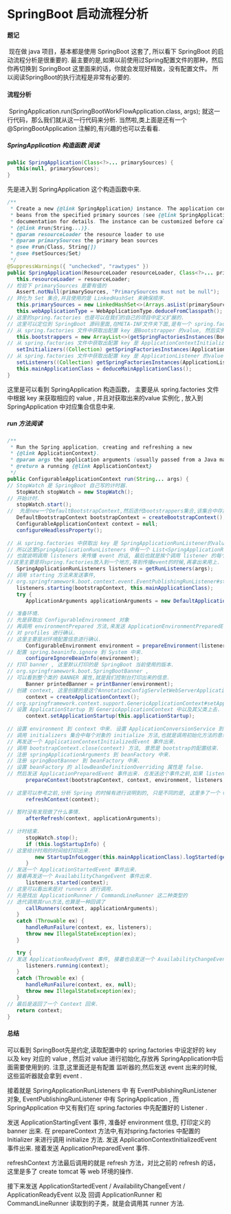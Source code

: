 # 			SpringBoot 启动流程分析



#### 题记

​     现在做 java 项目，基本都是使用 SpringBoot 这套了, 所以看下 SpringBoot 的启动流程分析是很重要的. 最主要的是,如果以前使用过Spring配置文件的那种，然后你再切换到 SpringBoot 这里面来的话，你就会发现好精致，没有配置文件。 所以阅读SpringBoot的执行流程是非常有必要的.



#### 流程分析

​    SpringApplication.run(SpringBootWorkFlowApplication.class, args);   就这一行代码，那么我们就从这一行代码来分析.  当然啦,类上面是还有一个 @SpringBootApplication 注解的,有兴趣的也可以去看看.

  

##### SpringApplication 构造函数 阅读

```java
public SpringApplication(Class<?>... primarySources) {
   this(null, primarySources);
}
```



先是进入到 SpringApplication 这个构造函数中来.

```java
/**
 * Create a new {@link SpringApplication} instance. The application context will load
 * beans from the specified primary sources (see {@link SpringApplication class-level}
 * documentation for details. The instance can be customized before calling
 * {@link #run(String...)}.
 * @param resourceLoader the resource loader to use
 * @param primarySources the primary bean sources
 * @see #run(Class, String[])
 * @see #setSources(Set)
 */
@SuppressWarnings({ "unchecked", "rawtypes" })
public SpringApplication(ResourceLoader resourceLoader, Class<?>... primarySources) {
   this.resourceLoader = resourceLoader;
// 检验下 primarySources 是要有值的    
   Assert.notNull(primarySources, "PrimarySources must not be null");
// 转化为 Set 集合,并且使用的是 LinkedHashSet 来确保顺序.    
   this.primarySources = new LinkedHashSet<>(Arrays.asList(primarySources));
   this.webApplicationType = WebApplicationType.deduceFromClasspath();
// 这里的spring.factories 也是可以在我们的自己的项目中定义扩展的.    
// 这里可以定位到 SpringBoot 源码里面,在META-INF文件夹下面,是有一个 spring.factories 文件的.
// 从 spring.factories 文件中获取出配置 key 是Bootstrapper 的value, 然后实例化放入到集合中来.     
   this.bootstrappers = new ArrayList<>(getSpringFactoriesInstances(Bootstrapper.class));
// 从 spring.factories 文件中获取出配置 key 是 ApplicationContextInitializer 的value,然后实例化,放入到 this.initializers 集合中来.    
   setInitializers((Collection) getSpringFactoriesInstances(ApplicationContextInitializer.class));
// 从 spring.factories 文件中获取出配置 key 是 ApplicationListener 的value,也会实例化,放入到this.listeners集合中来.  
   setListeners((Collection) getSpringFactoriesInstances(ApplicationListener.class));
   this.mainApplicationClass = deduceMainApplicationClass();
}
```

这里是可以看到 SpringApplication 构造函数， 主要是从 spring.factories 文件中根据 key 来获取相应的 value , 并且对获取出来的value 实例化 , 放入到 SpringApplication 中对应集合信息中来.



##### run 方法阅读

```java
/**
 * Run the Spring application, creating and refreshing a new
 * {@link ApplicationContext}.
 * @param args the application arguments (usually passed from a Java main method)
 * @return a running {@link ApplicationContext}
 */
public ConfigurableApplicationContext run(String... args) {
// StopWatch 是 SpringBoot 自己写的计时器.    
   StopWatch stopWatch = new StopWatch();
// 开始计时.    
   stopWatch.start();
//  先是new一个DefaultBootstrapContext,然后迭代bootstrappers集合,该集合中存放的类信息也就是从spring.factories中根据key是 Bootstrapper 获取出对应的 value , 然后这里调用集合中每个类的intitialize方法,传入DefaultBootstrapContext进去,最后返回回来.   
   DefaultBootstrapContext bootstrapContext = createBootstrapContext();
   ConfigurableApplicationContext context = null;
   configureHeadlessProperty();
    
// 从 spring.factories 中获取出 key 是 SpringApplicationRunListener的value,这里也就是一个org.springframework.boot.context.event.EventPublishingRunListener.
// 所以这里SpringApplicationRunListeners 中有一个 List<SpringApplicationRunListener> listeners 集合,集合中有一个  org.springframework.boot.context.event.EventPublishingRunListener, 而 EventPublishingRunListener 中又有我们的 SpringApplication, 而 SpringApplication 中就又有Listeners , 也就是从 spring.factories 中获取出来 key 是 ApplicationListener 的value 集合.最后将ApplicationListener都给放入到 org.springframework.context.event.SimpleApplicationEventMulticaster中来,SimpleApplicationEventMulticaster也是EventPublishingRunListener的一个属性.
// 也就说明调用 listeners 来传播 event 的话, 最后也就是挨个调用 listener 的每个 onApplicationEvent 方法来传播 event 的.
//这里主要是将spring.factories放入到一个地方,等到传播event的时候,再拿出来用上.    
   SpringApplicationRunListeners listeners = getRunListeners(args);
// 调用 starting 方法来发送事件,
// org.springframework.boot.context.event.EventPublishingRunListener#starting,直接看到这个方法,可以看到的是: 发送了一个 ApplicationStartingEvent 事件.    
   listeners.starting(bootstrapContext, this.mainApplicationClass);
   try {
      ApplicationArguments applicationArguments = new DefaultApplicationArguments(args);
   
// 准备环境.
// 先是获取出 ConfigurableEnvironment 对象
// 再调用 environmentPrepared 方法,来发送 ApplicationEnvironmentPreparedEvent 事件.
// 对 profiles 进行确认.
// 这里主要是对环境配置信息进行确认.       
      ConfigurableEnvironment environment = prepareEnvironment(listeners, bootstrapContext, applicationArguments);
// 配置 spring.beaninfo.ignore 到 System 中来.       
      configureIgnoreBeanInfo(environment);
// 打印 banner , 这里默认打印的是 SpringBoot 当前使用的版本.
// org.springframework.boot.SpringBootBanner , 
// 可以看到整个类的 BANNER 属性,就是我们控制台打印出来的信息.       
      Banner printedBanner = printBanner(environment);
// 创建 context, 这里创建的是这个AnnotationConfigServletWebServerApplicationContext       
      context = createApplicationContext();
// org.springframework.context.support.GenericApplicationContext#setApplicationStartup
// 设置 ApplicationStartup 到 GenericApplicationContext 中以及其父类上去.       
      context.setApplicationStartup(this.applicationStartup);
       
// 设置 environment 到 context 中来. 设置 ApplicationConversionService 到 beanFactory
// 调用 initializers 集合中每个对象的 initialize 方法,也就是调用初始化方法的意思.
// 再发送一个 ApplicationContextInitializedEvent 事件出来.
// 调用 bootstrapContext.close(context) 方法, 意思是 bootstrap的配置结束.
// 注册 springApplicationArguments 到 beanFactory 中来.
// 注册 springBootBanner 到 beanFactory 中来.
// 设置 beanFactory 的 allowBeanDefinitionOverriding 属性是 false.
// 然后发送 ApplicationPreparedEvent 事件出来. 在发送这个事件之前,如果 listener 是 ApplicationContextAware 类型的话,就会调用 setApplicationContext 给 context 给设置进去.       
      prepareContext(bootstrapContext, context, environment, listeners, applicationArguments, printedBanner);
       
// 这里可以参考之前,分析 Spring 的时候有进行说明到的, 只是不同的是, 这里多了一个 web 的初始化.       
      refreshContext(context);
       
// 暂时没有发现做了什么事情.       
      afterRefresh(context, applicationArguments);
       
// 计时结束.       
      stopWatch.stop();
      if (this.logStartupInfo) {
// 这里给计时用的时间给打印出来.          
         new StartupInfoLogger(this.mainApplicationClass).logStarted(getApplicationLog(), stopWatch);
      }
// 发送一个 ApplicationStartedEvent 事件出来.
// 接着再发送一个 AvailabilityChangeEvent 事件出来.       
      listeners.started(context);
// 这里可以看出来是对 runners 进行调用.
// 先是找出 ApplicationRunner / CommandLineRunner 这二种类型的
// 迭代调用其run方法,也算是一种回调了      
      callRunners(context, applicationArguments);
   }
   catch (Throwable ex) {
      handleRunFailure(context, ex, listeners);
      throw new IllegalStateException(ex);
   }

   try {
// 发送 ApplicationReadyEvent 事件, 接着也会发送一个 AvailabilityChangeEvent 事件出来.       
      listeners.running(context);
   }
   catch (Throwable ex) {
      handleRunFailure(context, ex, null);
      throw new IllegalStateException(ex);
   }
// 最后是返回了一个 Context 回来.    
   return context;
}
```



#### 总结

   可以看到 SpringBoot先是约定,读取配置中的 spring.factories 中设定好的 key 以及 key 对应的 value , 然后对 value 进行初始化,存放再 SpringApplication中后面需要使用到的.  注意,这里面还是有配置 监听器的,然后发送 event 出来的时候, 这些监听器就会拿到 event .

   接着就是 SpringApplicationRunListeners 中 有 EventPublishingRunListener 对象, EventPublishingRunListener 中有 SpringApplication , 而 SpringApplication 中又有我们在 spring.factories 中先配置好的 Listener .

   发送 ApplicationStartingEvent 事件,  准备好 environment 信息, 打印定义的 banner 出来. 在 prepareContext 方法中,有对spring.factories 中配置的 Initializer 来进行调用 initialize 方法. 发送 ApplicationContextInitializedEvent 事件出来. 接着发送 ApplicationPreparedEvent 事件.

   refreshContext 方法最后调用的就是 refresh 方法，对比之前的 refresh 的话，这里是多了 create tomcat 等 web 环境的操作.

   接下来发送 ApplicationStartedEvent / AvailabilityChangeEvent  /  ApplicationReadyEvent 以及 回调  ApplicationRunner 和 CommandLineRunner 读取到的子类，就是会调用其 runner 方法. 